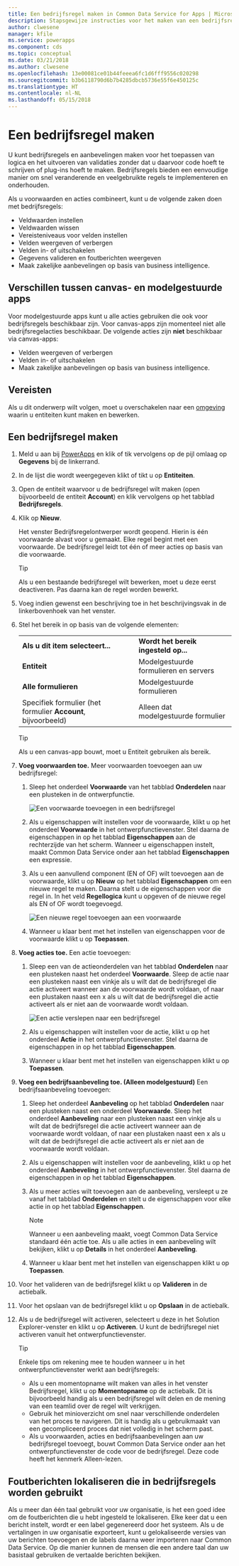 ```yaml
---
title: Een bedrijfsregel maken in Common Data Service for Apps | Microsoft Docs
description: Stapsgewijze instructies voor het maken van een bedrijfsregel in Common Data Service (CDS) for Apps.
author: clwesene
manager: kfile
ms.service: powerapps
ms.component: cds
ms.topic: conceptual
ms.date: 03/21/2018
ms.author: clwesene
ms.openlocfilehash: 13e00081ce01b44feeea6fc1d6fff9556c020298
ms.sourcegitcommit: b3b6118790d6b7b4285dbcb5736e55f6e450125c
ms.translationtype: HT
ms.contentlocale: nl-NL
ms.lasthandoff: 05/15/2018
---
```

# <a name="create-a-business-rule"></a>Een bedrijfsregel maken

U kunt bedrijfsregels en aanbevelingen maken voor het toepassen van logica en het uitvoeren van validaties zonder dat u daarvoor code hoeft te schrijven of plug-ins hoeft te maken.  Bedrijfsregels bieden een eenvoudige manier om snel veranderende en veelgebruikte regels te implementeren en onderhouden. 
  
Als u voorwaarden en acties combineert, kunt u de volgende zaken doen met bedrijfsregels:  
  
* Veldwaarden instellen  
* Veldwaarden wissen  
* Vereisteniveaus voor velden instellen  
* Velden weergeven of verbergen  
* Velden in- of uitschakelen  
* Gegevens valideren en foutberichten weergeven  
* Maak zakelijke aanbevelingen op basis van business intelligence.  
  
## <a name="differences-between-canvas-and-model-driven-apps"></a>Verschillen tussen canvas- en modelgestuurde apps

Voor modelgestuurde apps kunt u alle acties gebruiken die ook voor bedrijfsregels beschikbaar zijn. Voor canvas-apps zijn momenteel niet alle bedrijfsregelacties beschikbaar. De volgende acties zijn **niet** beschikbaar via canvas-apps:

* Velden weergeven of verbergen  
* Velden in- of uitschakelen  
* Maak zakelijke aanbevelingen op basis van business intelligence.  

## <a name="prerequisites"></a>Vereisten
Als u dit onderwerp wilt volgen, moet u overschakelen naar een [omgeving](../canvas-apps/working-with-environments.md) waarin u entiteiten kunt maken en bewerken.

## <a name="create-a-business-rule"></a>Een bedrijfsregel maken
  
1. Meld u aan bij [PowerApps](https://web.powerapps.com) en klik of tik vervolgens op de pijl omlaag op **Gegevens** bij de linkerrand.

2. In de lijst die wordt weergegeven klikt of tikt u op **Entiteiten**.
  
3. Open de entiteit waarvoor u de bedrijfsregel wilt maken (open bijvoorbeeld de entiteit **Account**) en klik vervolgens op het tabblad **Bedrijfsregels**.  

4. Klik op **Nieuw**.  
  
    Het venster Bedrijfsregelontwerper wordt geopend. Hierin is één voorwaarde alvast voor u gemaakt. Elke regel begint met een voorwaarde. De bedrijfsregel leidt tot één of meer acties op basis van die voorwaarde.  

    > [!TIP]
    > Als u een bestaande bedrijfsregel wilt bewerken, moet u deze eerst deactiveren. Pas daarna kan de regel worden bewerkt.  
  
5. Voeg indien gewenst een beschrijving toe in het beschrijvingsvak in de linkerbovenhoek van het venster.
  
6. Stel het bereik in op basis van de volgende elementen:  
  
    |||  
    |-|-|  
    |**Als u dit item selecteert...**|**Wordt het bereik ingesteld op...**|  
    |**Entiteit**|Modelgestuurde formulieren en servers|  
    |**Alle formulieren**|Modelgestuurde formulieren|  
    |Specifiek formulier (het formulier **Account**, bijvoorbeeld)|Alleen dat modelgestuurde formulier|  

    > [!TIP]
    > Als u een canvas-app bouwt, moet u Entiteit gebruiken als bereik.
  
7. **Voeg voorwaarden toe.** Meer voorwaarden toevoegen aan uw bedrijfsregel:  
  
    1. Sleep het onderdeel **Voorwaarde** van het tabblad **Onderdelen** naar een plusteken in de ontwerpfunctie.  
  
        ![Een voorwaarde toevoegen in een bedrijfsregel](./media/data-platform-cds-create-business-rule/add-condition-business-rule.png "Een voorwaarde toevoegen in een bedrijfsregel")  
  
    2. Als u eigenschappen wilt instellen voor de voorwaarde, klikt u op het onderdeel **Voorwaarde** in het ontwerpfunctievenster. Stel daarna de eigenschappen in op het tabblad **Eigenschappen** aan de rechterzijde van het scherm. Wanneer u eigenschappen instelt, maakt Common Data Service onder aan het tabblad **Eigenschappen** een expressie.  
  
    3. Als u een aanvullend component (EN of OF) wilt toevoegen aan de voorwaarde, klikt u op **Nieuw** op het tabblad **Eigenschappen** om een nieuwe regel te maken. Daarna stelt u de eigenschappen voor die regel in. In het veld **Regellogica** kunt u opgeven of de nieuwe regel als EN of OF wordt toegevoegd.  
  
        ![Een nieuwe regel toevoegen aan een voorwaarde](./media/data-platform-cds-create-business-rule/add-new-rule-condition.png "Een nieuwe regel toevoegen aan een voorwaarde")  
  
    4. Wanneer u klaar bent met het instellen van eigenschappen voor de voorwaarde klikt u op **Toepassen**.  
  
8. **Voeg acties toe.** Een actie toevoegen:  
  
    1. Sleep een van de actieonderdelen van het tabblad **Onderdelen** naar een plusteken naast het onderdeel **Voorwaarde**. Sleep de actie naar een plusteken naast een vinkje als u wilt dat de bedrijfsregel die actie activeert wanneer aan de voorwaarde wordt voldaan, of naar een plustaken naast een x als u wilt dat de bedrijfsregel die actie activeert als er niet aan de voorwaarde wordt voldaan.
  
        ![Een actie verslepen naar een bedrijfsregel](./media/data-platform-cds-create-business-rule/drag-an-action-business-rule.png "Een actie verslepen naar een bedrijfsregel")  
  
    2. Als u eigenschappen wilt instellen voor de actie, klikt u op het onderdeel **Actie** in het ontwerpfunctievenster. Stel daarna de eigenschappen in op het tabblad **Eigenschappen**.  
  
    3. Wanneer u klaar bent met het instellen van eigenschappen klikt u op **Toepassen**.  
  
9. **Voeg een bedrijfsaanbeveling toe. (Alleen modelgestuurd)** Een bedrijfsaanbeveling toevoegen:  
  
    1. Sleep het onderdeel **Aanbeveling** op het tabblad **Onderdelen** naar een plusteken naast een onderdeel **Voorwaarde**. Sleep het onderdeel **Aanbeveling** naar een plusteken naast een vinkje als u wilt dat de bedrijfsregel die actie activeert wanneer aan de voorwaarde wordt voldaan, of naar een plustaken naast een x als u wilt dat de bedrijfsregel die actie activeert als er niet aan de voorwaarde wordt voldaan.  
  
    2. Als u eigenschappen wilt instellen voor de aanbeveling, klikt u op het onderdeel **Aanbeveling** in het ontwerpfunctievenster. Stel daarna de eigenschappen in op het tabblad **Eigenschappen**.  
  
    3. Als u meer acties wilt toevoegen aan de aanbeveling, versleept u ze vanaf het tabblad **Onderdelen** en stelt u de eigenschappen voor elke actie in op het tabblad **Eigenschappen**.  
  
        > [!NOTE]
        >  Wanneer u een aanbeveling maakt, voegt Common Data Service standaard één actie toe. Als u alle acties in een aanbeveling wilt bekijken, klikt u op **Details** in het onderdeel **Aanbeveling**.  
  
    4. Wanneer u klaar bent met het instellen van eigenschappen klikt u op **Toepassen**.  
  
10. Voor het valideren van de bedrijfsregel klikt u op **Valideren** in de actiebalk.  
  
11. Voor het opslaan van de bedrijfsregel klikt u op **Opslaan** in de actiebalk.  
12. Als u de bedrijfsregel wilt activeren, selecteert u deze in het Solution Explorer-venster en klikt u op **Activeren**. U kunt de bedrijfsregel niet activeren vanuit het ontwerpfunctievenster.  
  
    > [!TIP]
    >  Enkele tips om rekening mee te houden wanneer u in het ontwerpfunctievenster werkt aan bedrijfsregels:  
    >   
    > - Als u een momentopname wilt maken van alles in het venster Bedrijfsregel, klikt u op **Momentopname** op de actiebalk. Dit is bijvoorbeeld handig als u een bedrijfsregel wilt delen en de mening van een teamlid over de regel wilt verkrijgen.  
    > - Gebruik het minioverzicht om snel naar verschillende onderdelen van het proces te navigeren. Dit is handig als u gebruikmaakt van een gecompliceerd proces dat niet volledig in het scherm past.  
    > - Als u voorwaarden, acties en bedrijfsaanbevelingen aan uw bedrijfsregel toevoegt, bouwt Common Data Service onder aan het ontwerpfunctievenster de code voor de bedrijfsregel. Deze code heeft het kenmerk Alleen-lezen.  
  
## <a name="localize-error-messages-used-in-business-rules"></a>Foutberichten lokaliseren die in bedrijfsregels worden gebruikt  
 Als u meer dan één taal gebruikt voor uw organisatie, is het een goed idee om de foutberichten die u hebt ingesteld te lokaliseren. Elke keer dat u een bericht instelt, wordt er een label gegenereerd door het systeem. Als u de vertalingen in uw organisatie exporteert, kunt u gelokaliseerde versies van uw berichten toevoegen en de labels daarna weer importeren naar Common Data Service. Op die manier kunnen de mensen die een andere taal dan uw basistaal gebruiken de vertaalde berichten bekijken.  
  